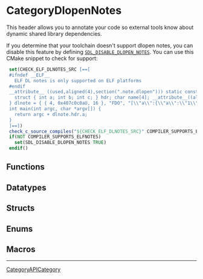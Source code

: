 # CategoryDlopenNotes

This header allows you to annotate your code so external tools know about
dynamic shared library dependencies.

If you determine that your toolchain doesn't support dlopen notes, you can
disable this feature by defining
[`SDL_DISABLE_DLOPEN_NOTES`](SDL_DISABLE_DLOPEN_NOTES). You can use this
CMake snippet to check for support:

```cmake
 set(CHECK_ELF_DLNOTES_SRC [==[
 #ifndef __ELF__
   ELF DL notes is only supported on ELF platforms
 #endif
 __attribute__ ((used,aligned(4),section(".note.dlopen"))) static const struct {
   struct { int a; int b; int c; } hdr; char name[4]; __attribute__((aligned(4))) char json[24];
 } dlnote = { { 4, 0x407c0c0aU, 16 }, "FDO", "[\\"a\\":{\\"a\\":\\"1\\",\\"b\\":\\"2\\"}]" };
 int main(int argc, char *argv[]) {
   return argc + dlnote.hdr.a;
 }
 ]==])
 check_c_source_compiles("${CHECK_ELF_DLNOTES_SRC}" COMPILER_SUPPORTS_ELFNOTES)
 if(NOT COMPILER_SUPPORTS_ELFNOTES)
   set(SDL_DISABLE_DLOPEN_NOTES TRUE)
 endif()
```

<!-- END CATEGORY DOCUMENTATION -->

## Functions

<!-- DO NOT HAND-EDIT CATEGORY LISTS, THEY ARE AUTOGENERATED AND WILL BE OVERWRITTEN, BASED ON TAGS IN INDIVIDUAL PAGE FOOTERS. EDIT THOSE INSTEAD. -->
<!-- BEGIN CATEGORY LIST: CategoryDlopenNotes, CategoryAPIFunction -->
<!-- END CATEGORY LIST -->

## Datatypes

<!-- DO NOT HAND-EDIT CATEGORY LISTS, THEY ARE AUTOGENERATED AND WILL BE OVERWRITTEN, BASED ON TAGS IN INDIVIDUAL PAGE FOOTERS. EDIT THOSE INSTEAD. -->
<!-- BEGIN CATEGORY LIST: CategoryDlopenNotes, CategoryAPIDatatype -->
<!-- END CATEGORY LIST -->

## Structs

<!-- DO NOT HAND-EDIT CATEGORY LISTS, THEY ARE AUTOGENERATED AND WILL BE OVERWRITTEN, BASED ON TAGS IN INDIVIDUAL PAGE FOOTERS. EDIT THOSE INSTEAD. -->
<!-- BEGIN CATEGORY LIST: CategoryDlopenNotes, CategoryAPIStruct -->
<!-- END CATEGORY LIST -->

## Enums

<!-- DO NOT HAND-EDIT CATEGORY LISTS, THEY ARE AUTOGENERATED AND WILL BE OVERWRITTEN, BASED ON TAGS IN INDIVIDUAL PAGE FOOTERS. EDIT THOSE INSTEAD. -->
<!-- BEGIN CATEGORY LIST: CategoryDlopenNotes, CategoryAPIEnum -->
<!-- END CATEGORY LIST -->

## Macros

<!-- DO NOT HAND-EDIT CATEGORY LISTS, THEY ARE AUTOGENERATED AND WILL BE OVERWRITTEN, BASED ON TAGS IN INDIVIDUAL PAGE FOOTERS. EDIT THOSE INSTEAD. -->
<!-- BEGIN CATEGORY LIST: CategoryDlopenNotes, CategoryAPIMacro -->
<!-- END CATEGORY LIST -->

----
[CategoryAPICategory](CategoryAPICategory)

